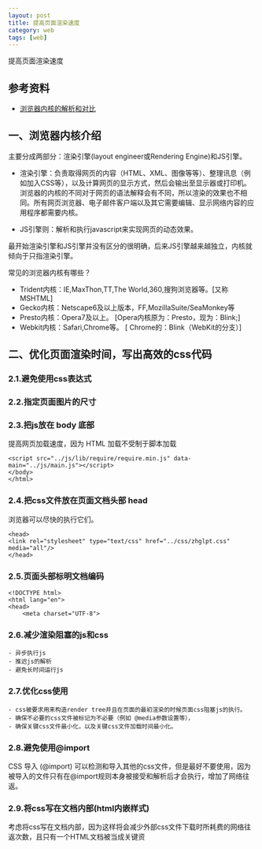 ```yaml
---
layout: post
title: 提高页面渲染速度
category: web
tags: [web]
---
```


提高页面渲染速度

## 参考资料 
- [浏览器内核的解析和对比](http://www.cnblogs.com/fullhouse/archive/2011/12/19/2293455.html)

## 一、浏览器内核介绍
主要分成两部分：渲染引擎(layout engineer或Rendering Engine)和JS引擎。
  
- 渲染引擎：负责取得网页的内容（HTML、XML、图像等等）、整理讯息（例如加入CSS等），以及计算网页的显示方式，然后会输出至显示器或打印机。浏览器的内核的不同对于网页的语法解释会有不同，所以渲染的效果也不相同。所有网页浏览器、电子邮件客户端以及其它需要编辑、显示网络内容的应用程序都需要内核。

- JS引擎则：解析和执行javascript来实现网页的动态效果。

 最开始渲染引擎和JS引擎并没有区分的很明确，后来JS引擎越来越独立，内核就倾向于只指渲染引擎。

常见的浏览器内核有哪些？
- Trident内核：IE,MaxThon,TT,The World,360,搜狗浏览器等。[又称MSHTML]
- Gecko内核：Netscape6及以上版本，FF,MozillaSuite/SeaMonkey等
- Presto内核：Opera7及以上。      [Opera内核原为：Presto，现为：Blink;]
- Webkit内核：Safari,Chrome等。   [ Chrome的：Blink（WebKit的分支）]

## 二、优化页面渲染时间，写出高效的css代码
### 2.1.避免使用css表达式

### 2.2.指定页面图片的尺寸

### 2.3.把js放在 body 底部
提高网页加载速度，因为 HTML 加载不受制于脚本加载
```
<script src="../js/lib/require/require.min.js" data-main="../js/main.js"></script>
</body>
</html>
```
### 2.4.把css文件放在页面文档头部 head
浏览器可以尽快的执行它们。
```
<head>
<link rel="stylesheet" type="text/css" href="../css/zhglpt.css" media="all"/>
</head>
```
### 2.5.页面头部标明文档编码
```
<!DOCTYPE html>
<html lang="en">
<head>
    <meta charset="UTF-8">
```
### 2.6.减少渲染阻塞的js和css
    - 异步执行js
    - 推迟js的解析 
    - 避免长时间运行js

### 2.7.优化css使用
    - css被要求用来构造render tree并且在页面的最初渲染的时候页面css阻塞js的执行。
    - 确保不必要的css文件被标记为不必要（例如 @media参数设置等），
    - 确保关键css文件最小化，以及关键css文件加载时间最小化。

### 2.8.避免使用@import  
CSS 导入 (@import) 可以检测和导入其他的css文件，但是最好不要使用，因为被导入的文件只有在@import规则本身被接受和解析后才会执行，增加了网络往返。

### 2.9.将css写在文档内部(html内嵌样式)    
考虑将css写在文档内部，因为这样将会减少外部css文件下载时所耗费的网络往返次数，且只有一个HTML文档被当成关键资

